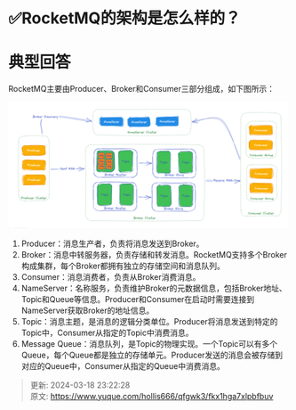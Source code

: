 # ✅RocketMQ的架构是怎么样的？

# 典型回答


RocketMQ主要由Producer、Broker和Consumer三部分组成，如下图所示：



![1679211487811-e336d552-e96e-49f4-a1ce-121163febc86.png](./img/kQWdWLFU5epx7h4j/1679211487811-e336d552-e96e-49f4-a1ce-121163febc86-492117.png)



1. Producer：消息生产者，负责将消息发送到Broker。
2. Broker：消息中转服务器，负责存储和转发消息。RocketMQ支持多个Broker构成集群，每个Broker都拥有独立的存储空间和消息队列。
3. Consumer：消息消费者，负责从Broker消费消息。
4. NameServer：名称服务，负责维护Broker的元数据信息，包括Broker地址、Topic和Queue等信息。Producer和Consumer在启动时需要连接到NameServer获取Broker的地址信息。
5. Topic：消息主题，是消息的逻辑分类单位。Producer将消息发送到特定的Topic中，Consumer从指定的Topic中消费消息。
6. Message Queue：消息队列，是Topic的物理实现。一个Topic可以有多个Queue，每个Queue都是独立的存储单元。Producer发送的消息会被存储到对应的Queue中，Consumer从指定的Queue中消费消息。



> 更新: 2024-03-18 23:22:28  
> 原文: <https://www.yuque.com/hollis666/qfgwk3/fkx1hga7xlpbfbuv>